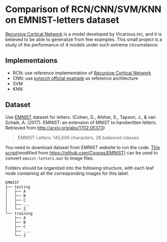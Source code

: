 # Comparison of RCN/CNN/SVM/KNN on EMNIST-letters dataset

[Recursive Cortical Network](http://science.sciencemag.org/content/early/2017/10/26/science.aag2612.full) is a model developed by Vicarious.inc, and it is believed to be able to generalize from few examples. This small project is a study of the performance of 4 models under such extreme circumstance.

## Implementaions

* RCN: use reference implementation of [Recursive Cortical Network](https://github.com/vicariousinc/science_rcn)
* CNN: use [pytorch official example](https://github.com/pytorch/examples/tree/master/mnist) as reference architecture
* SVM
* KNN

## Dataset

Use [EMNIST](https://www.nist.gov/itl/iad/image-group/emnist-dataset) dataset for letters. (Cohen, G., Afshar, S., Tapson, J., & van Schaik, A. (2017). EMNIST: an extension of MNIST to handwritten letters. Retrieved from http://arxiv.org/abs/1702.05373)

> EMNIST Letters: 145,600 characters. 26 balanced classes.


You need to download dataset from EMNIST website to run the code. [This script](EMNIST/convert_mnist_to_bmp.py)(modified from https://github.com/Coopss/EMNIST) can be used to convert `emnist-letters.mat` to image files.


Folders should be organized into the following structure, with each leaf node containing all the corresponding images for this label.

```
EMNIST
├── testing
│   ├── A
│   ├── B
│   ├── C
│   ├── ...
│   └── Z
└── training
    ├── A
    ├── B
    ├── C
    ├── ...
    └── Z
```
